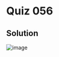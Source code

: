 # Quiz 056

## Solution
![image](https://user-images.githubusercontent.com/111758436/229355874-ef8ae3cb-c51f-4a96-bd8a-d71a56c5f70b.png)
